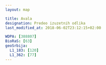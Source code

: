 ```yaml
---
layout: map

title: Avala
designation: Predeo izuzetnih odlika
last_modified_at: 2018-06-02T23:12:15+02:00

WDPA: [388807]
BioRaS: [63]
geoSrbija:
  L1_183: [120]
  L1_362: [77]
---
```


